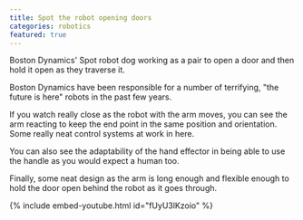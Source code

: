 ```yaml
---
title: Spot the robot opening doors
categories: robotics
featured: true
---
```


Boston Dynamics' Spot robot dog working as a pair to open a door and then hold it open as they traverse it.

<!-- - -->

Boston Dynamics have been responsible for a number of terrifying, "the future is here" robots in the past few years.

If you watch really close as the robot with the arm moves, you can see the arm reacting to keep the end point in the same position and orientation. Some really neat control systems at work in here.

You can also see the adaptability of the hand effector in being able to use the handle as you would expect a human too.

Finally, some neat design as the arm is long enough and flexible enough to hold the door open behind the robot as it goes through.

{% include embed-youtube.html id="fUyU3lKzoio" %}